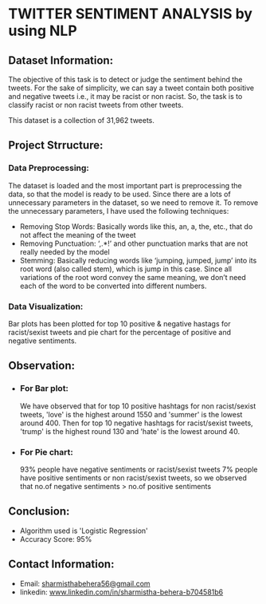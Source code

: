 # TWITTER SENTIMENT ANALYSIS by using NLP

## Dataset Information:

The objective of this task is to detect or judge the sentiment behind the tweets. For the sake of simplicity, we can say a tweet contain both positive and negative tweets i.e., it may be racist or non racist. So, the task is to classify racist or non racist tweets from other tweets.

This dataset is a collection of 31,962 tweets.

## Project Strructure:

### Data Preprocessing:

The dataset is loaded and the most important part is preprocessing the data, so that the model is ready to be used. Since there are a lots of unnecessary parameters 
in the dataset, so we need to remove it. To remove the unnecessary parameters, I have used the following techniques:
- Removing Stop Words: Basically words like this, an, a, the, etc., that do not affect the meaning of the tweet
- Removing Punctuation: ‘,.*!’ and other punctuation marks that are not really needed by the model
- Stemming: Basically reducing words like ‘jumping, jumped, jump’ into its root word (also called stem), which is jump in this case. Since all variations of the 
  root word convey the same meaning, we don’t need each of the word to be converted into different numbers.

### Data Visualization:

Bar plots has been plotted for top 10 positive & negative hastags for racist/sexist tweets and pie chart for the percentage of positive and negative sentiments.

## Observation:

- ### For Bar plot: 

  We have observed that for top 10 positive hashtags for non racist/sexist tweets, 'love' is the highest around 1550 and 'summer' is the lowest around 400. Then 
  for top 10 negative hashtags for racist/sexist tweets, 'trump' is the highest round 130 and 'hate' is the lowest around 40.

- ### For Pie chart:

  93% people have negative sentiments or racist/sexist tweets
  7% people have positive sentiments or non racist/sexist tweets, so we observed that no.of negative sentiments > no.of positive sentiments

## Conclusion:

- Algorithm used is 'Logistic Regression'
- Accuracy Score: 95%

## Contact Information:
- Email: sharmisthabehera56@gmail.com
- linkedin: www.linkedin.com/in/sharmistha-behera-b704581b6
